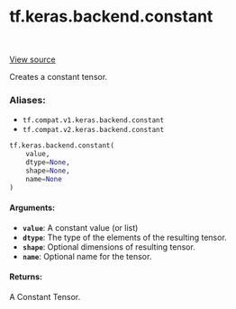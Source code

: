 <div itemscope itemtype="http://developers.google.com/ReferenceObject">
<meta itemprop="name" content="tf.keras.backend.constant" />
<meta itemprop="path" content="Stable" />
</div>

# tf.keras.backend.constant

<!-- Insert buttons -->

<table class="tfo-notebook-buttons tfo-api" align="left">
</table>

<a target="_blank" href="/code/stable/tensorflow/python/keras/backend.py">View source</a>



<!-- Start diff -->
Creates a constant tensor.

### Aliases:

* `tf.compat.v1.keras.backend.constant`
* `tf.compat.v2.keras.backend.constant`


``` python
tf.keras.backend.constant(
    value,
    dtype=None,
    shape=None,
    name=None
)
```



<!-- Placeholder for "Used in" -->


#### Arguments:


* <b>`value`</b>: A constant value (or list)
* <b>`dtype`</b>: The type of the elements of the resulting tensor.
* <b>`shape`</b>: Optional dimensions of resulting tensor.
* <b>`name`</b>: Optional name for the tensor.


#### Returns:

A Constant Tensor.
